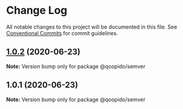 # Change Log

All notable changes to this project will be documented in this file.
See [Conventional Commits](https://conventionalcommits.org) for commit guidelines.

## [1.0.2](https://github.com/dlueth/qoopido/compare/@qoopido/semver@1.0.1...@qoopido/semver@1.0.2) (2020-06-23)

**Note:** Version bump only for package @qoopido/semver





## 1.0.1 (2020-06-23)

**Note:** Version bump only for package @qoopido/semver
